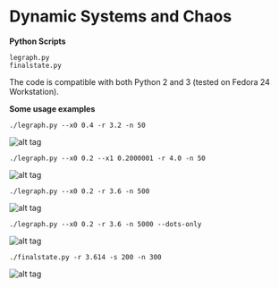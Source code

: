 # Dynamic Systems and Chaos

**Python Scripts**

    legraph.py
    finalstate.py

The code is compatible with both Python 2 and 3 (tested on Fedora 24 Workstation).


**Some usage examples**

    ./legraph.py --x0 0.4 -r 3.2 -n 50

![alt tag](https://github.com/madrisan/dynamic-systems-and-chaos/blob/master/plots/plot01_le-periodic-orbit.png)

    ./legraph.py --x0 0.2 --x1 0.2000001 -r 4.0 -n 50
 
![alt tag](https://github.com/madrisan/dynamic-systems-and-chaos/blob/master/plots/plot02_le-sdic.png)

    ./legraph.py --x0 0.2 -r 3.6 -n 500

![alt tag](https://github.com/madrisan/dynamic-systems-and-chaos/blob/master/plots/plot03_le-sdic-dots-and-lines.png)

    ./legraph.py --x0 0.2 -r 3.6 -n 5000 --dots-only

![alt tag](https://github.com/madrisan/dynamic-systems-and-chaos/blob/master/plots/plot04_le-sdic-dotsonly.png)

    ./finalstate.py -r 3.614 -s 200 -n 300

![alt tag](https://github.com/madrisan/dynamic-systems-and-chaos/blob/master/plots/plot05_le-final-state-diagram.png)
